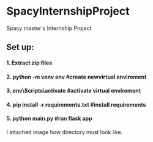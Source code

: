 # SpacyInternshipProject
Spacy master's Internship Project


## Set up:
#### 1. Extract zip files
#### 2. python -m venv env #create newvirtual enviroment
#### 3. env\Scripts\activate  #activate virtual enviroment
#### 4. pip install -r requirements.txt   #install requirements
#### 5. python main.py #run flask app


I attached image how directory must look like.
